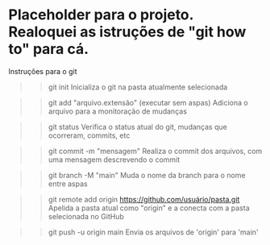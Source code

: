 # Placeholder para o projeto. Realoquei as istruções de "git how to" para cá.

Instruções para o git

>> git init
Inicializa o git na pasta atualmente selecionada

>> git add "arquivo.extensão" (executar sem aspas)
Adiciona o arquivo para a monitoração de mudanças

>> git status
Verifica o status atual do git, mudanças que ocorreram, commits, etc

>> git commit -m "mensagem"
Realiza o commit dos arquivos, com uma mensagem descrevendo o commit

>> git branch -M "main"
Muda o nome da branch para o nome entre aspas

>> git remote add origin https://github.com/usuário/pasta.git
Apelida a pasta atual como "origin" e a conecta com a pasta selecionada no GitHub

>> git push -u origin main
Envia os arquivos de 'origin' para 'main'

